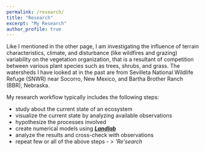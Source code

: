 ```yaml
---
permalink: /research/
title: "Research"
excerpt: "My Research"
author_profile: true
---
```


Like I mentioned in the other page, I am investigating the influence 
of terrain characteristics, climate, and disturbance
(like wildfires and grazing) variability on the vegetation
organization, that is a resultant of competition between
various plant species such as trees, shrubs, and grass.
The watersheds I have looked at in the past are from
Sevilleta National Wildlife Refuge (SNWR) near Socorro, New Mexico,
and Bartha Brother Ranch (BBR), Nebraska.

My research workflow typically includes the following steps:
* study about the current state of an ecosystem
* visualize the current state by analyzing available observations
* hypothesize the processes involved
* create numerical models using ***[Landlab]( http://landlab.github.io/#/)***
* analyze the results and cross-check with observations
* repeat few or all of the above steps - > *'Re'search*